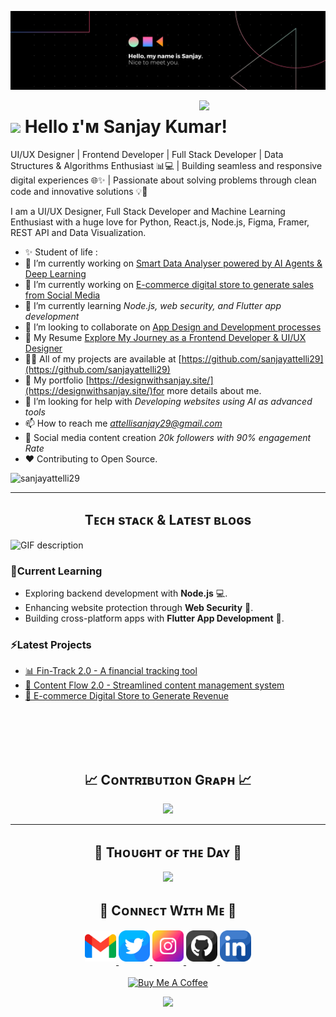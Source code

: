 <!--Banner-->
![sanjay Banner Image](./banner.jpg)

<!--Night Owl image-->
<div>
  <img align="right" width="40%" src="https://owlbertsio-resized.s3.amazonaws.com/Popper.psd.full.png">
</div>

<!--Header Name-->
# <img src="https://emojis.slackmojis.com/emojis/images/1531849430/4246/blob-sunglasses.gif?1531849430" width="30"/>  Hello ɪ'ᴍ Sanjay Kumar! 
UI/UX Designer | Frontend Developer | Full Stack Developer | Data Structures & Algorithms Enthusiast 📊💻 | Building seamless and responsive digital experiences 🌐✨ | Passionate about solving problems through clean code and innovative solutions 💡🚀
<br /> 

<!--Start Intro-->               
<p align="left">I am a UI/UX Designer, Full Stack Developer and Machine Learning Enthusiast with a huge love for Python, React.js, Node.js, Figma, Framer, REST API and Data Visualization. </p>

- ✨ Student of life :
- 🤖 I’m currently working on [Smart Data Analyser powered by AI Agents & Deep Learning](https://dataviz-ai.netlify.app/)
- 🔭 I’m currently working on [E-commerce digital store to generate sales from Social Media](http://editwithsanjay.in/)
- 🌱 I’m currently learning *Node.js, web security, and Flutter app development*
- 👯 I’m looking to collaborate on [App Design and Development processes](https://www.behance.net/attellisanjay/)
- 📄 My Resume [Explore My Journey as a Frontend Developer & UI/UX Designer ](https://storage2.me-qr.com/pdf/02e52d21-3182-40b6-be68-a77f796cbd6b.pdf)
- 👨‍💻 All of my projects are available at [https://github.com/sanjayattelli29](https://github.com/sanjayattelli29)
- 📝 My portfolio [https://designwithsanjay.site/](https://designwithsanjay.site/)for more details about me.
- 🤝 I’m looking for help with *Developing websites using AI as advanced tools*
- 📫 How to reach me *attellisanjay29@gmail.com*
- 📱 Social media content creation *20k followers with 90% engagement Rate*
- ❤ Contributing to Open Source.
<!--End Intro-->

<!--Profile Count Badge-->
<p align="left">
  <img src="https://komarev.com/ghpvc/?username=sanjayattelli29&label=Profile%20views&color=770677&style=for-the-badge&logo=star" alt="sanjayattelli29" style="padding-right:20px;" />
</p>


---


<!--Languages and Tools Section-->       
<h2 align="center">Tᴇᴄʜ sᴛᴀᴄᴋ & Lᴀᴛᴇsᴛ ʙʟᴏɢs</h2> 
<picture>
  <source media="(prefers-color-scheme: dark)" srcset="./Skills_Animation_Dark.gif">
  <source media="(prefers-color-scheme: light)" srcset="./Skills_Animation_White.gif">
  <img align="left" alt="GIF description" src="./Skills_Animation_White.gif">
</picture>
<br />
<h3 align="left">🌱Current Learning</h3>
<ul align="left">
  <li>Exploring backend development with <strong>Node.js</strong> 💻.</li>
  <li>Enhancing website protection through <strong>Web Security</strong> 🔐.</li>
  <li>Building cross-platform apps with <strong>Flutter App Development</strong> 📱.</li>
</ul>

  
<h3 align="left">⚡Latest Projects</h3>
<ul align="left">
  <li><a href="https://github.com/sanjayattelli29/Fin-Track-2.0">📊 Fin-Track 2.0 - A financial tracking tool</a></li>
  <li><a href="https://github.com/sanjayattelli29/content-flow-20">🔄 Content Flow 2.0 - Streamlined content management system</a></li>
  <li><a href="https://buywithsanjay.netlify.app/">🛒 E-commerce Digital Store to Generate Revenue</a></li>
</ul>

<br />
<br />
<br />
<br />


<!--Trophies Section
<h2 align="center">🏆 Gɪᴛʜᴜʙ Tʀᴏᴘʜɪᴇs 🏆</h2>
<p align="center">
  <a href="https://github.com/sanjayattelli29">
    <picture>
      <source media="(prefers-color-scheme: dark)" srcset="https://github-profile-trophy.vercel.app/?username=sanjayattelli29&no-bg=true&row=2&column=6&margin-w=20&margin-h=20&theme=monokai">
      <source media="(prefers-color-scheme: light)" srcset="https://github-profile-trophy.vercel.app/?username=sanjayattelli29&no-bg=true&row=2&column=6&margin-w=20&margin-h=20">
      <img alt="GitHub Trophies" src="https://github-profile-trophy.vercel.app/?username=sanjayattelli29&no-bg=true&no-frame=true&row=2&column=6&margin-w=20&margin-h=20">
    </picture>
  </a>
</p>
<br />-->   

<!--Contribution Graph-->
<h2 align="center">📈 Cᴏɴᴛʀɪʙᴜᴛɪᴏɴ Gʀᴀᴘʜ 📈</h2>
<div align="center">
    <img src="https://github-readme-activity-graph.vercel.app/graph?username=sanjayattelli29&bg_color=220a28&&color=ffffff&line=c56a90&point=ffeb95&area=false&hide_border=false" border-radius="15">
</div>

---

<!--Dynamic Quote card updates everyday at 12 PM--> 
<h2 align="center">🌟 Tʜᴏᴜɢʜᴛ ᴏғ ᴛʜᴇ Dᴀʏ 🌟</h2>

<!--STARTS_HERE_QUOTE_CARD-->
<p align="center">
    <img src="https://readme-daily-quotes.vercel.app/api?author=Aristotle&quote=No%20great%20mind%20has%20ever%20existed%20without%20a%20touch%20of%20madness.&theme=dark&bg_color=220a28&author_color=ffeb95&accent_color=c56a90">
</p>
<!--ENDS_HERE_QUOTE_CARD-->
<!--Contact Section--> 

<h2 align="center">🤝 Cᴏɴɴᴇᴄᴛ Wɪᴛʜ Mᴇ 🤝 </h2>
<div align="center">
  
<a href="mailto:attellisanjay29@gmail.com" target="_blank">
<img src="./gmail.png" width=50 height=50 alt="attellisanjay29@gmail.com" style="margin-bottom: 5px;" />
</a>

<a href="https://twitter.com/SanjayAttelli" target="_blank">
<img src="./twitter.png" width=50 height=50 alt="kiran_a_n" style="margin-bottom: 5px;" />
</a>

<a href="https://www.instagram.com/editwithsanjay/" target="_blank">
<img src="./instagram.png" width=50 height=50 alt="kiran_a_n" style="margin-bottom: 5px;" />
</a>

<a href="https://github.com/sanjayattelli29" target="_blank">
<img src="./github.png" width=50 height=50 alt="Kiran1689" style="margin-bottom: 5px;" />
</a>

<a href="https://www.linkedin.com/in/attelli-sanjay-kumar/" target="_blank">
<img src="./linkedin.png" width=50 height=50 alt="linkedin" style="margin-bottom: 5px;" />
</a>
</div>
<br/>

<!--Buy me a coffee-->
<div align="center">
<a href="https://buymeacoffee.com/attellisanjay" target="_blank"><img src="https://cdn.buymeacoffee.com/buttons/v2/default-yellow.png" alt="Buy Me A Coffee" style="height: 40px !important;width: 200px !important;" ></a>
</div>


<!--Footer--> 
<p align="center">
  <img src="https://capsule-render.vercel.app/api?type=waving&color=gradient&height=65&section=footer"/>
</p>
